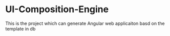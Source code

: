 # UI-Composition-Engine
This is the project which can generate Angular web applicaiton basd on the template in db
